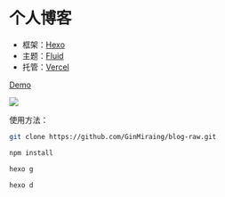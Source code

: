 # 个人博客

- 框架：[Hexo](https://hexo.io)
- 主题：[Fluid](https://github.com/fluid-dev/hexo-theme-fluid)
- 托管：[Vercel](https://vercel.com)

[Demo](https://blog.zengjunyin.com)

![](https://i0.hdslb.com/bfs/album/121c831012ba0f2f6793e968531d24d39537a559.png@.webp)

使用方法：

```bash
git clone https://github.com/GinMiraing/blog-raw.git

npm install

hexo g

hexo d
```